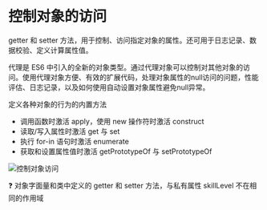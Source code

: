 # 控制对象的访问

getter 和 setter 方法，用于控制、访问指定对象的属性。还可用于日志记录、数据校验、定义计算属性值。

代理是 ES6 中引入的全新的对象类型。通过代理对象可以控制对其他对象的访问。使用代理对象方便、有效的扩展代码，处理对象属性的null访问的问题，性能评估、日志记录，以及如何使用自动设置对象属性避免null异常。



定义各种对象的行为的内置方法

* 调用函数时激活 apply，使用 new 操作符时激活 construct
* 读取/写入属性时激活 get 与 set
* 执行 for-in 语句时激活 enumerate
* 获取和设置属性值时激活 getPrototypeOf 与 setPrototypeOf



![控制对象访问](http://s.i9u.cc/%E7%AC%AC8%E7%AB%A0%20%E6%8E%A7%E5%88%B6%E5%AF%B9%E8%B1%A1%E8%AE%BF%E9%97%AE.png)







:question: 对象字面量和类中定义的 getter 和 setter 方法，与私有属性 skillLevel 不在相同的作用域
